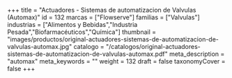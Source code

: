 +++
title = "Actuadores - Sistemas de automatizacion de Valvulas (Automax)"
id = 132
marcas = ["Flowserve"]
familias = ["Valvulas"]
industrias = ["Alimentos y Bebidas","Industria Pesada","Biofarmacéuticos","Química"]
thumbnail = "images/productos/original-actuadores-sistemas-de-automatizacion-de-valvulas-automax.jpg"
catalogo = "/catalogos/original-actuadores-sistemas-de-automatizacion-de-valvulas-automax.pdf"
meta_description = "automax"
meta_keywords = ""
weight = 132
draft = false
taxonomyCover = false
+++
